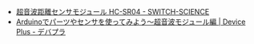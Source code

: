 - [超音波距離センサモジュール HC-SR04 - SWITCH-SCIENCE](https://www.switch-science.com/catalog/1606/)
- [Arduinoでパーツやセンサを使ってみよう～超音波モジュール編 | Device Plus - デバプラ](https://deviceplus.jp/hobby/entry016/)

